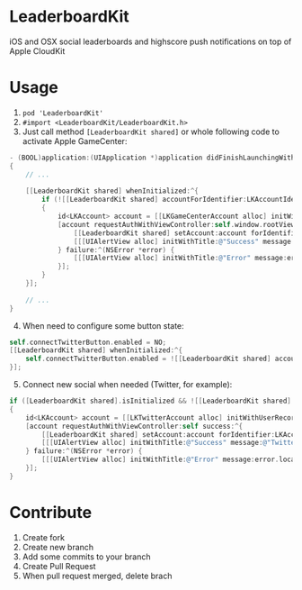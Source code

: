 # LeaderboardKit

iOS and OSX social leaderboards and highscore push notifications on top of Apple CloudKit

# Usage

1. `pod 'LeaderboardKit'`
2. `#import <LeaderboardKit/LeaderboardKit.h>`
3. Just call method `[LeaderboardKit shared]` or whole following code to activate Apple GameCenter:

  ```objective-c
  - (BOOL)application:(UIApplication *)application didFinishLaunchingWithOptions:(NSDictionary *)launchOptions
  {
      // ...
   
      [[LeaderboardKit shared] whenInitialized:^{
          if (![[LeaderboardKit shared] accountForIdentifier:LKAccountIdentifierGameCenter])
          {
              id<LKAccount> account = [[LKGameCenterAccount alloc] initWithUserRecord:[LeaderboardKit shared].userRecord];
              [account requestAuthWithViewController:self.window.rootViewController success:^{
                  [[LeaderboardKit shared] setAccount:account forIdentifier:LKAccountIdentifierGameCenter];
                  [[[UIAlertView alloc] initWithTitle:@"Success" message:@"GameCenter account connected" delegate:nil cancelButtonTitle:@"OK" otherButtonTitles:nil] show];
              } failure:^(NSError *error) {
                  [[[UIAlertView alloc] initWithTitle:@"Error" message:error.localizedDescription delegate:nil cancelButtonTitle:@"OK" otherButtonTitles:nil] show];
              }];
          }
      }];
    
      // ...
  }
  ```
4. When need to configure some button state:

  ```objective-c
  self.connectTwitterButton.enabled = NO;
  [[LeaderboardKit shared] whenInitialized:^{
      self.connectTwitterButton.enabled = ![[LeaderboardKit shared] accountForIdentifier:LKAccountIdentifierTwitter];
  }];
  ```
5. Connect new social when needed (Twitter, for example):

  ```objective-c
  if ([LeaderboardKit shared].isInitialized && ![[LeaderboardKit shared] accountForIdentifier:LKAccountIdentifierTwitter])
  {
      id<LKAccount> account = [[LKTwitterAccount alloc] initWithUserRecord:[LeaderboardKit shared].userRecord];
      [account requestAuthWithViewController:self success:^{
          [[LeaderboardKit shared] setAccount:account forIdentifier:LKAccountIdentifierTwitter];
          [[[UIAlertView alloc] initWithTitle:@"Success" message:@"Twitter account connected" delegate:nil cancelButtonTitle:@"OK" otherButtonTitles:nil] show];
      } failure:^(NSError *error) {
          [[[UIAlertView alloc] initWithTitle:@"Error" message:error.localizedDescription delegate:nil cancelButtonTitle:@"OK" otherButtonTitles:nil] show];
      }];
  }
  ```
  
# Contribute

1. Create fork
2. Create new branch
3. Add some commits to your branch
4. Create Pull Request
5. When pull request merged, delete brach
